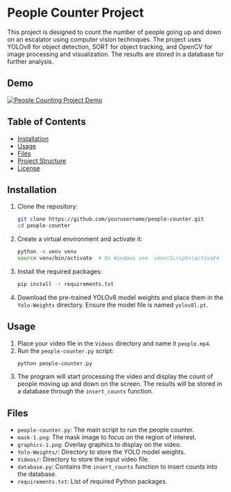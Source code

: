 # People Counter Project

This project is designed to count the number of people going up and down on an escalator using computer vision techniques. The project uses YOLOv8 for object detection, SORT for object tracking, and OpenCV for image processing and visualization. The results are stored in a database for further analysis.

## Demo 

[![People Counting Project Demo](https://img.youtube.com/vi/OhaHZhh4qnY/0.jpg)](https://youtu.be/OhaHZhh4qnY?si=SFwHvv5wnMlz3Sv8)

## Table of Contents
- [Installation](#installation)
- [Usage](#usage)
- [Files](#files)
- [Project Structure](#project-structure)
- [License](#license)

## Installation

1. Clone the repository:
    ```sh
    git clone https://github.com/yourusername/people-counter.git
    cd people-counter
    ```

2. Create a virtual environment and activate it:
    ```sh
    python -m venv venv
    source venv/bin/activate  # On Windows use `venv\Scripts\activate`
    ```

3. Install the required packages:
    ```sh
    pip install -r requirements.txt
    ```

4. Download the pre-trained YOLOv8 model weights and place them in the `Yolo-Weights` directory. Ensure the model file is named `yolov8l.pt`.

## Usage

1. Place your video file in the `Videos` directory and name it `people.mp4`.
2. Run the `people-counter.py` script:
    ```sh
    python people-counter.py
    ```
3. The program will start processing the video and display the count of people moving up and down on the screen. The results will be stored in a database through the `insert_counts` function.

## Files

- `people-counter.py`: The main script to run the people counter.
- `mask-1.png`: The mask image to focus on the region of interest.
- `graphics-1.png`: Overlay graphics to display on the video.
- `Yolo-Weights/`: Directory to store the YOLO model weights.
- `Videos/`: Directory to store the input video file.
- `database.py`: Contains the `insert_counts` function to insert counts into the database.
- `requirements.txt`: List of required Python packages.

